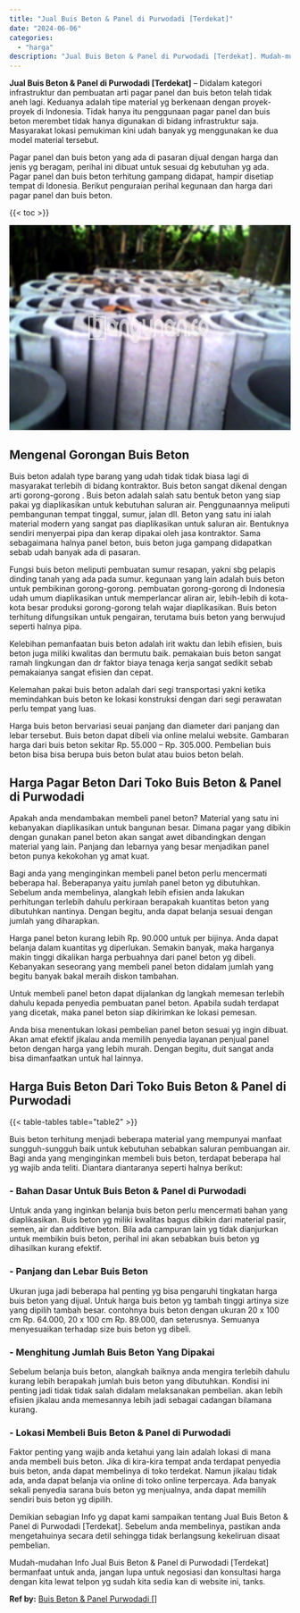```yaml
---
title: "Jual Buis Beton & Panel di Purwodadi [Terdekat]"
date: "2024-06-06"
categories: 
  - "harga"
description: "Jual Buis Beton & Panel di Purwodadi [Terdekat]. Mudah-mudahan Info Jual Buis Beton & Panel di Purwodadi [Terdekat] bermanfaat untuk anda, jangan lupa untu..."
---
```


**Jual Buis Beton & Panel di Purwodadi \[Terdekat\]** – Didalam kategori infrastruktur dan pembuatan arti pagar panel dan buis beton telah tidak aneh lagi. Keduanya adalah tipe material yg berkenaan dengan proyek-proyek di Indonesia. Tidak hanya itu penggunaan pagar panel dan buis beton merembet tidak hanya digunakan di bidang infrastruktur saja. Masyarakat lokasi pemukiman kini udah banyak yg menggunakan ke dua model material tersebut.

Pagar panel dan buis beton yang ada di pasaran dijual dengan harga dan jenis yg beragam, perihal ini dibuat untuk sesuai dg kebutuhan yg ada. Pagar panel dan buis beton terhitung gampang didapat, hampir disetiap tempat di Idonesia. Berikut penguraian perihal kegunaan dan harga dari pagar panel dan buis beton.

{{< toc >}}

![Jual Buis Beton & Panel di Purwodadi [Terdekat]](/images/jual-panel-buis-beton-murah-31.png)

## Mengenal Gorongan Buis Beton

Buis beton adalah type barang yang udah tidak tidak biasa lagi di masyarakat terlebih di bidang kontraktor. Buis beton sangat dikenal dengan arti gorong-gorong . Buis beton adalah salah satu bentuk beton yang siap pakai yg diaplikasikan untuk kebutuhan saluran air. Penggunaannya meliputi pembangunan tempat tinggal, sumur, jalan dll. Beton yang satu ini ialah material modern yang sangat pas diaplikasikan untuk saluran air. Bentuknya sendiri menyerpai pipa dan kerap dipakai oleh jasa kontraktor. Sama sebagaimana halnya panel beton, buis beton juga gampang didapatkan sebab udah banyak ada di pasaran.

Fungsi buis beton meliputi pembuatan sumur resapan, yakni sbg pelapis dinding tanah yang ada pada sumur. kegunaan yang lain adalah buis beton untuk pembikinan gorong-gorong. pembuatan gorong-gorong di Indonesia udah umum diaplikasikan untuk memperlancar aliran air, lebih-lebih di kota-kota besar produksi gorong-gorong telah wajar diaplikasikan. Buis beton terhitung difungsikan untuk pengairan, terutama buis beton yang berwujud seperti halnya pipa.

Kelebihan pemanfaatan buis beton adalah irit waktu dan lebih efisien, buis beton juga miliki kwalitas dan bermutu baik. pemakaian buis beton sangat ramah lingkungan dan dr faktor biaya tenaga kerja sangat sedikit sebab pemakaianya sangat efisien dan cepat.

Kelemahan pakai buis beton adalah dari segi transportasi yakni ketika memindahkan buis beton ke lokasi konstruksi dengan dari segi perawatan perlu tempat yang luas.

Harga buis beton bervariasi seuai panjang dan diameter dari panjang dan lebar tersebut. Buis beton dapat dibeli via online melalui website. Gambaran harga dari buis beton sekitar Rp. 55.000 – Rp. 305.000. Pembelian buis beton bisa bisa berupa buis beton bulat atau buios beton belah.

## Harga Pagar Beton Dari Toko Buis Beton & Panel di Purwodadi

Apakah anda mendambakan membeli panel beton? Material yang satu ini kebanyakan diaplikasikan untuk bangunan besar. Dimana pagar yang dibikin dengan gunakan panel beton akan sangat awet dibandingkan dengan material yang lain. Panjang dan lebarnya yang besar menjadikan panel beton punya kekokohan yg amat kuat.

Bagi anda yang menginginkan membeli panel beton perlu mencermati beberapa hal. Beberapanya yaitu jumlah panel beton yg dibutuhkan. Sebelum anda membelinya, alangkah lebih efisien anda lakukan perhitungan terlebih dahulu perkiraan berapakah kuantitas beton yang dibutuhkan nantinya. Dengan begitu, anda dapat belanja sesuai dengan jumlah yang diharapkan.

Harga panel beton kurang lebih Rp. 90.000 untuk per bijinya. Anda dapat belanja dalam kuantitas yg diperlukan. Semakin banyak, maka harganya makin tinggi dikalikan harga perbuahnya dari panel beton yg dibeli. Kebanyakan seseorang yang membeli panel beton didalam jumlah yang begitu banyak bakal meraih diskon tambahan.

Untuk membeli panel beton dapat dijalankan dg langkah memesan terlebih dahulu kepada penyedia pembuatan panel beton. Apabila sudah terdapat yang dicetak, maka panel beton siap dikirimkan ke lokasi pemesan.

Anda bisa menentukan lokasi pembelian panel beton sesuai yg ingin dibuat. Akan amat efektif jikalau anda memilih penyedia layanan penjual panel beton dengan harga yang lebih murah. Dengan begitu, duit sangat anda bisa dimanfaatkan untuk hal lainnya.

## Harga Buis Beton Dari Toko Buis Beton & Panel di Purwodadi

{{< table-tables table="table2" >}}

Buis beton terhitung menjadi beberapa material yang mempunyai manfaat sungguh-sungguh baik untuk kebutuhan sebabkan saluran pembuangan air. Bagi anda yang menginginkan membeli buis beton, terdapat beberapa hal yg wajib anda teliti. Diantara diantaranya seperti halnya berikut:

### \- Bahan Dasar Untuk Buis Beton & Panel di Purwodadi

Untuk anda yang inginkan belanja buis beton perlu mencermati bahan yang diaplikasikan. Buis beton yg miliki kwalitas bagus dibikin dari material pasir, semen, air dan additive beton. Bila ada campuran lain yg tidak dianjurkan untuk membikin buis beton, perihal ini akan sebabkan buis beton yg dihasilkan kurang efektif.

### \- Panjang dan Lebar Buis Beton

Ukuran juga jadi beberapa hal penting yg bisa pengaruhi tingkatan harga buis beton yang dijual. Untuk harga buis beton yg tambah tinggi artinya size yang dipilih tambah besar. contohnya buis beton dengan ukuran 20 x 100 cm Rp. 64.000, 20 x 100 cm Rp. 89.000, dan seterusnya. Semuanya menyesuaikan terhadap size buis beton yg dibeli.

### \- Menghitung Jumlah Buis Beton Yang Dipakai

Sebelum belanja buis beton, alangkah baiknya anda mengira terlebih dahulu kurang lebih berapakah jumlah buis beton yang dibutuhkan. Kondisi ini penting jadi tidak tidak salah didalam melaksanakan pembelian. akan lebih efisien jikalau anda memesannya lebih jadi sebagai cadangan bilamana kurang.

### \- Lokasi Membeli Buis Beton & Panel di Purwodadi

Faktor penting yang wajib anda ketahui yang lain adalah lokasi di mana anda membeli buis beton. Jika di kira-kira tempat anda terdapat penyedia buis beton, anda dapat membelinya di toko terdekat. Namun jikalau tidak ada, anda dapat belanja via online di toko online terpercaya. Ada banyak sekali penyedia sarana buis beton yg menjualnya, anda dapat memilih sendiri buis beton yg dipilih.

Demikian sebagian Info yg dapat kami sampaikan tentang Jual Buis Beton & Panel di Purwodadi \[Terdekat\]. Sebelum anda membelinya, pastikan anda mengetahuinya secara detil sehingga tidak berlangsung kekeliruan disaat pembelian.

Mudah-mudahan Info Jual Buis Beton & Panel di Purwodadi \[Terdekat\] bermanfaat untuk anda, jangan lupa untuk negosiasi dan konsultasi harga dengan kita lewat telpon yg sudah kita sedia kan di website ini, tanks.

**Ref by:** [Buis Beton & Panel Purwodadi []](https://id.wikipedia.org/wiki/Buis)
